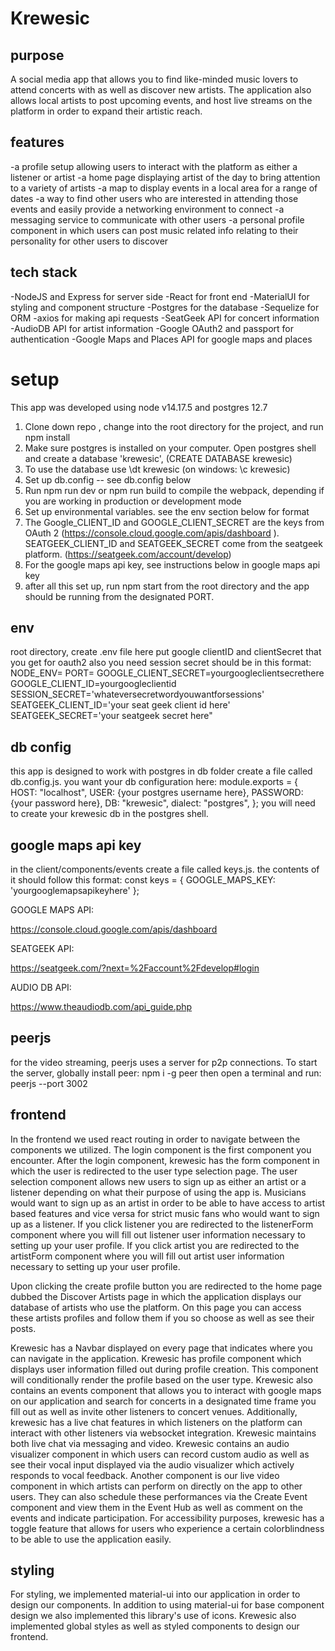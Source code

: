 # Krewesic
## purpose
A social media app that allows you to find like-minded music lovers to attend concerts with as well as discover new artists.  The application also allows local artists to post upcoming events, and host  live streams on the platform in order to expand their artistic reach.
## features
-a profile setup allowing users to interact with the platform as either a listener or artist
-a home page displaying artist of the day to bring attention to a variety of artists
-a map to display events in a local area for a range of dates
-a way to find other users who are interested in attending those events and easily provide a networking environment to connect
-a messaging service to communicate with other users
-a personal profile component in which users can post music related info relating to their personality for other users to discover
## tech stack
-NodeJS and Express for server side
-React for front end
-MaterialUI for styling and component structure
-Postgres for the database
-Sequelize for ORM
-axios for making api requests
-SeatGeek API for concert information
-AudioDB API for artist information
-Google OAuth2 and passport for authentication
-Google Maps and Places API for google maps and places
# setup
This app was developed using node v14.17.5 and postgres 12.7
1. Clone down repo , change into the root directory for the project, and run npm install
2. Make sure postgres is installed on your computer.  Open postgres shell and create a database 'krewesic',  (CREATE DATABASE krewesic)
3. To use the database use \dt krewesic (on windows: \c krewesic)
4. Set up db.config -- see db.config below
5. Run npm run dev or npm run build to compile the webpack, depending if you are working in production or development mode
6. Set up environmental variables.  see the env section below for format
7. The Google_CLIENT_ID and GOOGLE_CLIENT_SECRET are the keys from OAuth 2 (https://console.cloud.google.com/apis/dashboard
).  SEATGEEK_CLIENT_ID and SEATGEEK_SECRET come from the seatgeek platform. (https://seatgeek.com/account/develop)
8. For the google maps api key, see instructions below in google maps api key
9. after all this set up, run npm start from the root directory and the app should be running from the designated PORT.
## env
  root directory, create .env  file
   here put google clientID and clientSecret that you get for oauth2
 also you need session secret
 should be in this format:
  NODE_ENV=<development or production>
  PORT=<choose your port>
  GOOGLE_CLIENT_SECRET=yourgoogleclientsecrethere
  GOOGLE_CLIENT_ID=yourgoogleclientid
  SESSION_SECRET='whateversecretwordyouwantforsessions'
  SEATGEEK_CLIENT_ID='your seat geek client id here'
  SEATGEEK_SECRET='your seatgeek secret here"
## db config
this app is designed to work with postgres
in db folder create a file called db.config.js.  you want your db configuration here:
module.exports = {
  HOST: "localhost",
  USER: {your postgres username here},
  PASSWORD: {your password here},
  DB: "krewesic",
  dialect: "postgres",
};
you will need to create your krewesic db in the postgres shell.
## google maps api key
in the client/components/events create a file called keys.js. the contents of it should follow this format:
const keys = {
  GOOGLE_MAPS_KEY: 'yourgooglemapsapikeyhere'
};

GOOGLE MAPS API:

https://console.cloud.google.com/apis/dashboard

SEATGEEK API:

https://seatgeek.com/?next=%2Faccount%2Fdevelop#login

AUDIO DB API:

https://www.theaudiodb.com/api_guide.php


## peerjs
for the video streaming, peerjs uses a server for p2p connections.  To start the server, globally install peer:
npm i -g peer   then open a terminal and run:  peerjs --port 3002


## frontend
In the frontend we used react routing in order to navigate between the components we utilized.
The login component is the first component you encounter. After the login component, krewesic has the form component in which
the user is redirected to the user type selection page. The user selection component allows new users to sign up as either an artist or a listener depending on what their purpose of using the app is. Musicians would want to sign up as an artist in order to be able to have access to artist based features and vice versa for strict music fans who would want to sign up as a listener. If you click listener you are redirected to the listenerForm component where you will fill out listener user information necessary to setting up your user profile. If you click artist you are redirected to the artistForm component where you will fill out artist user information necessary to setting up your user profile.

Upon clicking the create profile button you are redirected to the home page dubbed the Discover Artists page in which the application displays our database of artists who use the platform. On this page you can access these artists profiles and follow them if you so choose as well as see their posts.

Krewesic has a Navbar displayed on every page that indicates where you can navigate in the application. Krewesic has profile component which displays user information filled out during profile creation. This component will conditionally render the profile based on the user type. Krewesic also contains an events component that allows you to interact with google maps on our application and search for concerts in a designated time frame you fill out as well as invite other listeners to concert venues. Additionally, krewesic has a live chat features in which listeners on the platform can interact with other listeners via websocket integration. Krewesic maintains both live chat via messaging and video. Krewesic contains an audio visualizer component in which users can record custom audio as well as see their vocal input displayed via the audio visualizer which actively responds to vocal feedback. Another component is our live video component in which artists can perform on directly on the app to other users. They can also schedule these performances via the Create Event component and view them in the Event Hub as well as comment on the events and indicate participation. For accessibility purposes, krewesic has a toggle feature that allows for users who experience a certain colorblindness to be able to use the application easily.


## styling
For styling, we implemented material-ui into our application in order to design our components. In addition to using material-ui for base component design we also implemented this library's use of icons. Krewesic also implemented global styles as well as styled components to design our frontend.


